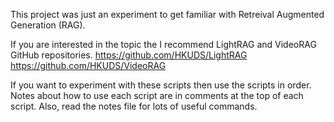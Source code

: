 This project was just an experiment to get familiar with Retreival Augmented Generation (RAG).

If you are interested in the topic the I recommend LightRAG and VideoRAG GitHub repositories.
https://github.com/HKUDS/LightRAG
https://github.com/HKUDS/VideoRAG


If you want to experiment with these scripts then use the scripts in order.
Notes about how to use each script are in comments at the top of each script.
Also, read the notes file for lots of useful commands.
